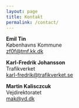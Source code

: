```yaml
---
layout: page
title: Kontakt
permalink: /contact/
---
```


**Emil Tin**  
Københavns Kommune  
<a href="mailto:zf0f@tmf.kk.dk">zf0f@tmf.kk.dk</a>

**Karl-Fredrik Johansson**   
Trafikverket  
<a href="mailto:karl-fredrik@trafikverket.se">karl-fredrik@trafikverket.se</a>

**Martin Kalisczcuk**  
Vejdirektoratet  
<a href="mailto:mak@vd.dk">mak@vd.dk</a>

